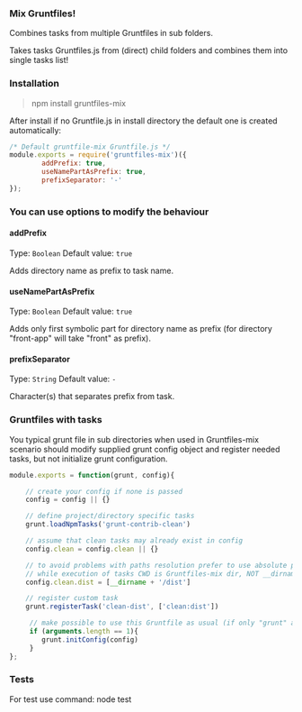 ### Mix Gruntfiles!

Combines tasks from multiple Gruntfiles in sub folders.

Takes tasks Gruntfiles.js from (direct) child folders and combines them into single tasks list!

### Installation

> npm install gruntfiles-mix

After install if no Gruntfile.js in install directory the default one is created automatically:

```js
/* Default gruntfile-mix Gruntfile.js */
module.exports = require('gruntfiles-mix')({
		addPrefix: true,
    	useNamePartAsPrefix: true,
    	prefixSeparator: '-'
});
```

### You can use options to modify the behaviour

#### addPrefix
Type: `Boolean`
Default value: `true`

Adds directory name as prefix to task name.

#### useNamePartAsPrefix
Type: `Boolean`
Default value: `true`

Adds only first symbolic part for directory name as prefix (for directory "front-app" will take "front" as prefix).

#### prefixSeparator
Type: `String`
Default value: `-`

Character(s) that separates prefix from task.

### Gruntfiles with tasks

You typical grunt file in sub directories when used in Gruntfiles-mix scenario should modify supplied grunt config object
and register needed tasks, but not initialize grunt configuration.

```js
module.exports = function(grunt, config){

	// create your config if none is passed
	config = config || {}

	// define project/directory specific tasks
	grunt.loadNpmTasks('grunt-contrib-clean')

	// assume that clean tasks may already exist in config
	config.clean = config.clean || {}

    // to avoid problems with paths resolution prefer to use absolute paths in tasks (using ```__dirname```)
    // while execution of tasks CWD is Gruntfiles-mix dir, NOT __dirname of current Gruntfile.
	config.clean.dist = [__dirname + '/dist']

	// register custom task
	grunt.registerTask('clean-dist', ['clean:dist'])

	 // make possible to use this Gruntfile as usual (if only "grunt" argument is passed)
	 if (arguments.length == 1){
	    grunt.initConfig(config)
	 }
};
```

### Tests

For test use command: node test